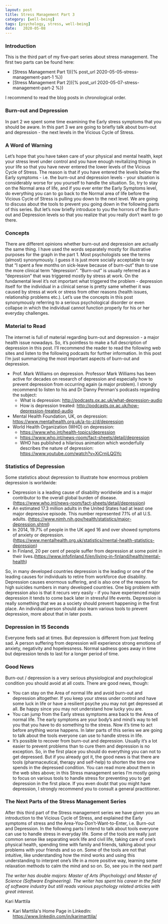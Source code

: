 ```yaml
---
layout: post
title: Stress Management Part 3
category: [well-being]
tags: [psychology, stress, well-being]
date:	2020-05-08
---
```


### Introduction

This is the third part of my five-part series about stress management. The first two parts can be found here:

- [Stress Management Part 1]({% post_url 2020-05-05-stress-management-part-1 %})
- [Stress Management Part 2]({% post_url 2020-05-07-stress-management-part-2 %})

I recommend to read the blog posts in chronological order.

### Burn-out and Depression

In part 2 we spent some time examining the Early stress symptoms that you should be aware. In this part 3 we are going to briefly talk about burn-out and depression - the next levels in the Vicious Cycle of Stress.

### A Word of Warning

Let’s hope that you have taken care of your physical and mental health, kept your stress level under control and you have enough revitalizing things in your life so that you have never entered the lower levels of the Vicious Cycle of Stress. The reason is that if you have entered the levels below the Early symptoms - i.e. the burn-out and depression levels - your situation is considerably worse for you yourself to handle the situation. So, try to stay on the Normal area of life, and if you ever enter the Early Symptoms level, do everything you can to go back to the Normal area of life before the Vicious Cycle of Stress is pulling you down to the next level. We are going to discuss about the tools to prevent you going down in the following parts of this series. But let’s now briefly introduce to you the horrors of the Burn-out and Depression levels so that you realize that you really don’t want to go there.

### Concepts

There are different opinions whether burn-out and depression are actually the same thing. I have used the words separately mostly for illustrative purposes for the graph in the part 1. Most psychologists see the terms (almost) synonymously. I guess it is just more socially acceptable to say that “I spent a few months on sick-leave because of burn-out” than to use the more clinical term “depression”. “Burn-out” is usually referred as a “depression” that was triggered mostly by stress at work. On the fundamental level it’s not important what triggered the problem - depression itself for the individual in a clinical sense is pretty same whether it was caused by stress at work or stress from other reasons (health issues, relationship problems etc.). Let’s use the concepts in this post synonymously referring to a serious psychological disorder or even collapse in which the individual cannot function properly for his or her everyday challenges.

### Material to Read

The internet is full of material regarding burn-out and depression - a major health issue nowadays. So, it’s pointless to make a full description of depression in this post. I’ll recommend the reader to read the following web sites and listen to the following podcasts for further information. In this post I’m just summarizing the most important aspects of burn-out and depression.

- Prof. Mark Williams on depression. Professor Mark Williams has been active for decades on research of depression and especially how to prevent depression from occurring again (a major problem). I strongly recommend to listen to his and Dr Danny Penman's podcasts regarding the subject:
  - What is depression: http://podcasts.ox.ac.uk/what-depression-audio
  - How is depression treated: http://podcasts.ox.ac.uk/how-depression-treated-audio
- Mental Health  Foundation, UK, on depression: https://www.mentalhealth.org.uk/a-to-z/d/depression
- World Health Organization (WHO) on depression:
  - https://www.who.int/health-topics/depression
  - https://www.who.int/news-room/fact-sheets/detail/depression
  - WHO has published a hilarious animation which wonderfully describes the nature of depression: https://www.youtube.com/watch?v=XiCrniLQGYc

### Statistics of Depression

Some statistics about depression to illustrate how enormous problem depression is worldwide:

- Depression is a leading cause of disability worldwide and is a major contributor to the overall global burden of disease. (https://www.who.int/news-room/fact-sheets/detail/depression)
- An estimated 17.3 million adults in the United States had at least one major depressive episode. This number represented 7.1% of all U.S. adults. (https://www.nimh.nih.gov/health/statistics/major-depression.shtml)
- In 2014, 19.7% of people in the UK aged 16 and over showed symptoms of anxiety or depression. (https://www.mentalhealth.org.uk/statistics/mental-health-statistics-depression)
- In Finland, 20 per cent of people suffer from depression at some point in their lives.(https://www.infofinland.fi/en/living-in-finland/health/mental-health)

So, in many developed countries depression is the leading or one of the leading causes for individuals to retire from workforce due disability. Depression causes enormous suffering, and is also one of the reasons for high suicides numbers in many developed countries. One big problem with depression also is that it recurs very easily - if you have experienced major depression it tends to come back later in stressful life events. Depression is really something that we as a society should prevent happening in the first place. An individual person should also learn various tools to prevent depression, more about that in later posts.


### Depression in 15 Seconds

Everyone feels sad at times. But depression is different from just feeling sad. A person suffering from depression will experience strong emotions of anxiety, negativity and hopelessness. Normal sadness goes away in time but depression tends to last for a longer period of time.

### Good News

Burn-out / depression is a very serious physiological and psychological condition you should avoid at all costs. There are good news, though:

- You can stay on the Area of normal life and avoid burn-out and depression altogether. If you keep your stress under control and have some luck in life or have a resilient psyche you may not get depressed at all. Be happy since you may not understand how lucky you are.
- You can jump from the Early stress symptoms area back to the Area of normal life. The early symptoms are your body’s and mind’s way to tell you that you have to do something to the stress. Now it’s time to act before anything worse happens. In later parts of this series we are going to talk about the tools everyone can use to handle stress in life.
- It’s possible to recover from burn-out and depression. Usually it’s a lot easier to prevent problems than to cure them and depression is no exception. So, in the first place you should do everything you can not to get depressed. But if you already got it, the good news is that there are tools (pharmaceutical, therapy and self-help) to shorten the time one spends in the depressed condition. You can read more about them in the web sites above; in this Stress management series I’m mostly going to focus on various tools to handle stress for preventing you to get depression in the first place. If you even doubt that you might have depression, I strongly recommend you to consult a general practitioner.

### The Next Parts of the Stress Management Series

After this third part of the Stress management series we have given you an introduction to the Vicious Cycle of Stress, and explained the Early symptoms of stress and the Area-You-Don’t-Want-to-Enter, i.e. Burn-out and Depression. In the following parts I intend to talk about tools everyone can use to handle stress in everyday life. Some of the tools are really just common sense like separating work life and civil life, taking care of one’s physical health, spending time with family and friends, talking about your problems with your friends and so on. Some of the tools are not that intuitive, like understanding how the mind works and using this understanding to interpret one’s life in a more positive way, learning some relaxation methods to calm the mind and so on. So, see you in the next part!

*The writer has double majors: Master of Arts (Psychology) and Master of Science (Software Engineering). The writer has spent his career in the field of software industry but still reads various psychology related articles with great interest.*

Kari Marttila

* Kari Marttila's Home Page in LinkedIn: <https://www.linkedin.com/in/karimarttila/>
